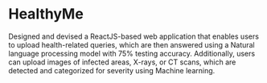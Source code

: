 # HealthyMe
Designed and devised a ReactJS-based web application that enables users to upload health-related queries, which are then answered using a Natural language processing model with 75% testing accuracy. Additionally, users can upload images of infected areas, X-rays, or CT scans, which are detected and categorized for severity using Machine learning.
